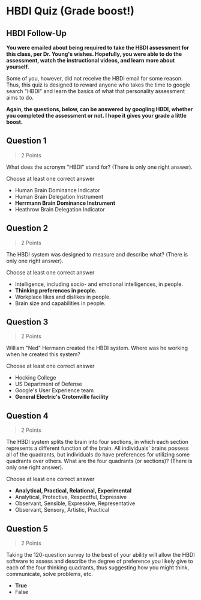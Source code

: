# HBDI Quiz (Grade boost!)

## HBDI Follow-Up

**You were emailed about being required to take the HBDI assessment for this class, per Dr. Young's wishes. Hopefully, you were able to do the assessment, watch the instructional videos, and learn more about yourself.**

Some of you, however, did not receive the HBDI email for some reason. Thus, this quiz is designed to reward anyone who takes the time to google search "HBDI" and learn the basics of what that personality assessment aims to do.

**Again, the questions, below, can be answered by googling HBDI, whether you completed the assessment or not. I hope it gives your grade a little boost.**

## Question 1

> 2 Points

What does the acronym "HBDI" stand for? (There is only one right answer).

Choose at least one correct answer

- Human Brain Dominance Indicator
- Human Brain Delegation Instrument
- **Herrmann Brain Dominance Instrument**
- Heathrow Brain Delegation Indicator

## Question 2

> 2 Points

The HBDI system was designed to measure and describe what? (There is only one right answer).

Choose at least one correct answer

- Intelligence, including socio- and emotional intelligences, in people.
- **Thinking preferences in people.**
- Workplace likes and dislikes in people.
- Brain size and capabilities in people.

## Question 3

> 2 Points

William "Ned" Hermann created the HBDI system. Where was he working when he created this system?

Choose at least one correct answer

- Hocking College
- US Department of Defense
- Google's User Experience team
- **General Electric's Crotonville facility**

## Question 4

> 2 Points

The HBDI system splits the brain into four sections, in which each section represents a different function of the brain. All individuals' brains possess all of the quadrants, but individuals do have preferences for utilizing some quadrants over others. What are the four quadrants (or sections)? (There is only one right answer).

Choose at least one correct answer

- **Analytical, Practical, Relational, Experimental**
- Analytical, Protective, Respectful, Expressive
- Observant, Sensible, Expressive, Representative
- Observant, Sensory, Artistic, Practical

## Question 5

> 2 Points

Taking the 120-question survey to the best of your ability will allow the HBDI software to assess and describe the degree of preference you likely give to each of the four thinking quadrants, thus suggesting how you might think, communicate, solve problems, etc.

- **True**
- False

